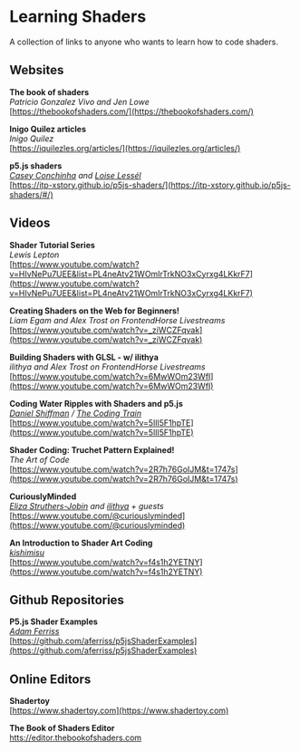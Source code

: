 # Learning Shaders

A collection of links to anyone who wants to learn how to code shaders.

## Websites

**The book of shaders**  
*Patricio Gonzalez Vivo and Jen Lowe*  
[https://thebookofshaders.com/](https://thebookofshaders.com/)

**Inigo Quilez articles**  
*Inigo Quilez*  
[https://iquilezles.org/articles/](https://iquilezles.org/articles/)  

**p5.js shaders**  
*[Casey Conchinha](https://github.com/kcconch) and [Loise Lessél](http://www.louiselessel.com/)*  
[https://itp-xstory.github.io/p5js-shaders/](https://itp-xstory.github.io/p5js-shaders/#/)

## Videos

**Shader Tutorial Series**  
*Lewis Lepton*  
[https://www.youtube.com/watch?v=HIvNePu7UEE&list=PL4neAtv21WOmIrTrkNO3xCyrxg4LKkrF7](https://www.youtube.com/watch?v=HIvNePu7UEE&list=PL4neAtv21WOmIrTrkNO3xCyrxg4LKkrF7)

**Creating Shaders on the Web for Beginners!**  
*Liam Egam and Alex Trost on FrontendHorse Livestreams*  
[https://www.youtube.com/watch?v=_ziWCZFqvak](https://www.youtube.com/watch?v=_ziWCZFqvak)

**Building Shaders with GLSL - w/ ilithya**  
*ilithya and Alex Trost on FrontendHorse Livestreams*  
[https://www.youtube.com/watch?v=6MwWOm23WfI](https://www.youtube.com/watch?v=6MwWOm23WfI)

**Coding Water Ripples with Shaders and p5.js**  
*[Daniel Shiffman](https://github.com/shiffman) / [The Coding Train](https://thecodingtrain.com/)*  
[https://www.youtube.com/watch?v=5lIl5F1hpTE](https://www.youtube.com/watch?v=5lIl5F1hpTE)

**Shader Coding: Truchet Pattern Explained!**  
*The Art of Code*  
[https://www.youtube.com/watch?v=2R7h76GoIJM&t=1747s](https://www.youtube.com/watch?v=2R7h76GoIJM&t=1747s)

**CuriouslyMinded**  
*[Eliza Struthers-Jobin](https://elizasj.com/) and [ilithya](https://www.ilithya.rocks/) + guests*  
[https://www.youtube.com/@curiouslyminded](https://www.youtube.com/@curiouslyminded)  

**An Introduction to Shader Art Coding**  
*[kishimisu](https://www.youtube.com/@kishimisu)*  
[https://www.youtube.com/watch?v=f4s1h2YETNY](https://www.youtube.com/watch?v=f4s1h2YETNY)

## Github Repositories

**P5.js Shader Examples**  
*[Adam Ferriss](https://github.com/aferriss)*  
[https://github.com/aferriss/p5jsShaderExamples](https://github.com/aferriss/p5jsShaderExamples)

## Online Editors  

**Shadertoy**  
[https://www.shadertoy.com](https://www.shadertoy.com)

**The Book of Shaders Editor**  
[htts://editor.thebookofshaders.com](htts://editor.thebookofshaders.com)
